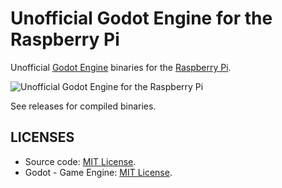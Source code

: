 # Unofficial Godot Engine for the Raspberry Pi

Unofficial [Godot Engine](https://godotengine.org/) binaries for the [Raspberry Pi](https://www.raspberrypi.org/).

![Unofficial Godot Engine for the Raspberry Pi](unofficial-godot-raspberry-pi.jpg)

See releases for compiled binaries.

## LICENSES

- Source code: [MIT License](/LICENSE).
- Godot - Game Engine: [MIT License](/LICENSE_GODOT.txt).
